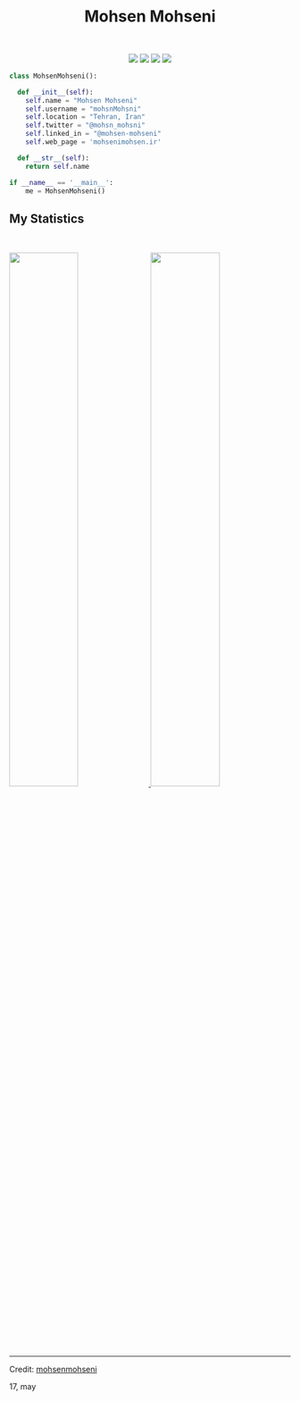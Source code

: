 <h1 align="center">
  <b>Mohsen Mohseni</b>
</h1>

<br>

<p>
<div align="center">
  <img src="https://img.shields.io/badge/-DOCKER-2986f0?style=for-the-badge&logo=docker&logoColor=2986f0&labelColor=282828">
  <img src="https://img.shields.io/badge/-LINUX-c58545?style=for-the-badge&logo=linux&logoColor=c58545&labelColor=282828">
  <img src="https://img.shields.io/badge/-Python-98b982?style=for-the-badge&logo=python&logoColor=98b982&labelColor=282828">
  <img src="https://img.shields.io/badge/-django-0d7c52?style=for-the-badge&logo=django&logoColor=0d7c52&labelColor=282828">
</div>
</p>

```python
class MohsenMohseni():

  def __init__(self):
    self.name = "Mohsen Mohseni"
    self.username = "mohsnMohsni"
    self.location = "Tehran, Iran"
    self.twitter = "@mohsn_mohsni"
    self.linked_in = "@mohsen-mohseni"
    self.web_page = 'mohsenimohsen.ir'

  def __str__(self):
    return self.name

if __name__ == '__main__':
    me = MohsenMohseni()
```

<!-- <div align="center">
  <a href="https://open.spotify.com/user/6m68tuzarlrg0b93r67psd4ra">
    <img src="https://readme-spotify-tingz.vercel.app/api/now-playing">
  </a>
</div> -->


## My Statistics

<br/>
<p align="left">
  <a href="https://github.com/mohsnMohsni">
  <img width="49.5%" src="https://github-readme-stats.vercel.app/api?username=mohsnMohsni&show_icons=true&theme=gotham&hide_border=true" />
    <img width="49.5%" src="https://github-readme-streak-stats.herokuapp.com/?user=mohsnMohsni&theme=gotham&hide_border=true" />
  </a>
</p>
<br>

<!-- [![Mohsen Mohseni' Activity Graph](https://activity-graph.herokuapp.com/graph?username=mohsnMohsni&custom_title=Mohsen%20Mohseni's%20Contribution%20Graph&theme=gotham&bg_color=282828&hide_border=true&line=57BDDA&point=2D4854)](https://github.com/mohsnMohsni)
 -->
---

Credit: [mohsenmohseni](https://github.com/mohsnMohsni)

17, may
